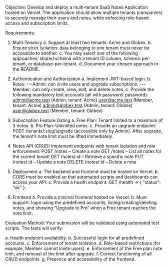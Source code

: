 Objective: Develop and deploy a multi-tenant SaaS Notes Application hosted on Vercel. The application should allow multiple tenants (companies) to securely manage their users and notes, while enforcing role-based access and subscription limits.  

Requirements:

1. Multi-Tenancy
a. Support at least two tenants: Acme and Globex.
b. Ensure strict isolation: data belonging to one tenant must never be accessible to another.
c. You may select one of the following approaches: shared schema with a tenant ID column, schema-per-tenant, or database-per-tenant.
d. Document your chosen approach in the README.

2. Authentication and Authorization
a. Implement JWT-based login.
b. Roles:  ---Admin: can invite users and upgrade subscriptions. ---Member: can only create, view, edit, and delete notes.
c. Provide the following mandatory test accounts (all with password: password):
admin@acme.test (Admin, tenant: Acme)
user@acme.test (Member, tenant: Acme)
admin@globex.test (Admin, tenant: Globex)
user@globex.test (Member, tenant: Globex)

3. Subscription Feature Gating
a. Free Plan: Tenant limited to a maximum of 3 notes.
b. Pro Plan: Unlimited notes.
c. Provide an upgrade endpoint: POST /tenants/:slug/upgrade (accessible only by Admin).
After upgrade, the tenant’s note limit must be lifted immediately.

4. Notes API (CRUD)
Implement endpoints with tenant isolation and role enforcement:
POST /notes – Create a note
GET /notes – List all notes for the current tenant
GET /notes/:id – Retrieve a specific note
PUT /notes/:id – Update a note
DELETE /notes/:id – Delete a note

5. Deployment
a. The backend and frontend must be hosted on Vercel.
b. CORS must be enabled so that automated scripts and dashboards can access your API.
c. Provide a health endpoint: GET /health → { "status": "ok" }.

6. Frontend
a. Provide a minimal frontend hosted on Vercel.
b. Must support: login using the predefined accounts, listing/creating/deleting notes, and showing “Upgrade to Pro” when a Free tenant reaches the note limit.


Evaluation Method:
Your submission will be validated using automated test scripts. The tests will verify:

a. Health endpoint availability.
b. Successful login for all predefined accounts.
c. Enforcement of tenant isolation.
d. Role-based restrictions (for example, Member cannot invite users).
e. Enforcement of the Free plan note limit, and removal of the limit after upgrade.
f. Correct functioning of all CRUD endpoints.
g. Presence and accessibility of the frontend.
 
